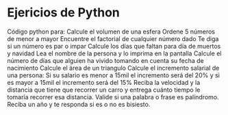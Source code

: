 # Ejericios de Python
Código python para:
Calcule el volumen de una esfera
Ordene 5 números de menor a mayor
Encuentre el factorial de cualquier número dado
Te diga si un número es par o impar
Calcule los días que faltan para día de muertos y navidad
Lea el nombre de la persona y lo imprima en la pantalla
Calcule el número de días que alguien ha vivido tomando en cuenta su fecha de nacimiento
Calcule el área de un triangulo
Calcule el incremento salarial de una persona: Si su salario es menor a 15mil el incremento será del 20% y si es mayor a 15mil el incremento será del 15%
Reciba la velocidad y la distancia que tiene que recorrer un carro y entrega cuánto tiempo le tomaría recorrer esa distancia.
Valide si una palabra o frase es palíndromo.
Reciba un año y te responda si es o no es bisiesto.
